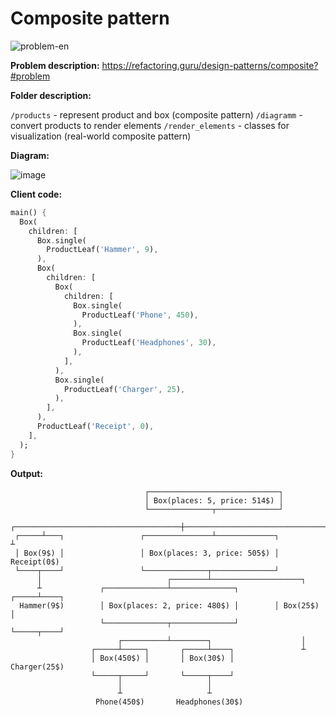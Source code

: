 # Composite pattern

![problem-en](https://user-images.githubusercontent.com/8049534/147579298-0c60c4a7-6acb-4ab3-a973-e06524c5a061.png)

**Problem description:**
https://refactoring.guru/design-patterns/composite?#problem

**Folder description:**

`/products` - represent product and box (composite pattern)
`/diagramm` - convert products to render elements
`/render_elements` - classes for visualization (real-world composite pattern)

**Diagram:**

![image](https://user-images.githubusercontent.com/8049534/147579175-f5ce6191-a76a-4f1f-8ac9-fae1a26f87bb.png)

**Client code:**
```dart
main() {
  Box(
    children: [
      Box.single(
        ProductLeaf('Hammer', 9),
      ),
      Box(
        children: [
          Box(
            children: [
              Box.single(
                ProductLeaf('Phone', 450),
              ),
              Box.single(
                ProductLeaf('Headphones', 30),
              ),
            ],
          ),
          Box.single(
            ProductLeaf('Charger', 25),
          ),
        ],
      ),
      ProductLeaf('Receipt', 0),
    ],
  );
}
```

**Output:**
```
                              ┌─────────────────────────────┐                                
                              │ Box(places: 5, price: 514$) │                                
                              └──────────────┬──────────────┘                                
       ┌─────────────────────────────────────┼─────────────────────────────────────┐         
 ┌─────┴───┐                 ┌───────────────┴─────────────┐                       ┴         
 │ Box(9$) │                 │ Box(places: 3, price: 505$) │                  Receipt(0$)    
 └────┬────┘                 └──────────────┬──────────────┘                                 
      │                            ┌────────┴────────────────────┐                           
      ┴             ┌──────────────┴──────────────┐        ┌─────┴────┐                      
  Hammer(9$)        │ Box(places: 2, price: 480$) │        │ Box(25$) │                      
                    └──────────────┬──────────────┘        └─────┬────┘                      
                        ┌──────────┴────────┐                    │                           
                  ┌─────┴─────┐       ┌─────┴────┐               ┴                           
                  │ Box(450$) │       │ Box(30$) │         Charger(25$)                      
                  └─────┬─────┘       └─────┬────┘                                           
                        │                   │                                                
                        ┴                   ┴                                                
                   Phone(450$)       Headphones(30$)                                         
                                                                                             
```
